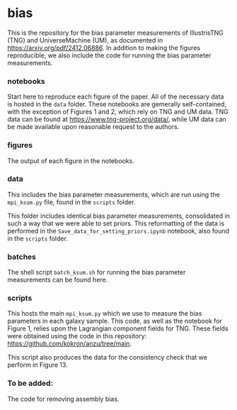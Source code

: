 # bias
This is the repository for the bias parameter measurements of IllustrisTNG (TNG) and UniverseMachine (UM), as documented in https://arxiv.org/pdf/2412.06886. In addition to making the figures reproducible, we also include the code for running the bias parameter measurements.

### notebooks
Start here to reproduce each figure of the paper. All of the necessary data is hosted in the <code>data</code> folder. These notebooks are gemerally self-contained, with the exception of Figures 1 and 2, which rely on TNG and UM data. TNG data can be found at https://www.tng-project.org/data/, while UM data can be made available upon reasonable request to the authors.

### figures 
The output of each figure in the notebooks.

### data
This includes the bias parameter measurements, which are run using the <code>mpi_ksum.py</code> file, found in the <code>scripts</code> folder. 

This folder includes identical bias parameter measurements, consolidated in such a way that we were able to set priors. This reformatting of the data is performed in the <code>Save_data_for_setting_priors.ipynb</code> notebook, also found in the <code>scripts</code> folder. 

### batches
The shell script <code>batch_ksum.sh</code> for running the bias parameter measurements can be found here. 

### scripts
This hosts the main <code>mpi_ksum.py</code> which we use to measure the bias parameters in each galaxy sample. This code, as well as the notebook for Figure 1, relies upon the Lagrangian component fields for TNG. These fields were obtained using the code in this repository: https://github.com/kokron/anzu/tree/main. 

This script also produces the data for the consistency check that we perform in Figure 13.

### To be added: 
The code for removing assembly bias.
